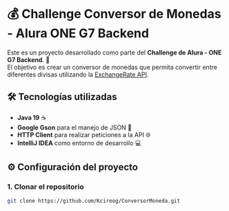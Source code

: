# 💰 Challenge Conversor de Monedas - Alura ONE G7 Backend

Este es un proyecto desarrollado como parte del **Challenge de Alura - ONE G7 Backend**. 🚀  
El objetivo es crear un conversor de monedas que permita convertir entre diferentes divisas utilizando la [ExchangeRate API](https://www.exchangerate-api.com/).

## 🛠️ Tecnologías utilizadas

- **Java 19** ☕
- **Google Gson** para el manejo de JSON 📄
- **HTTP Client** para realizar peticiones a la API 🌐
- **IntelliJ IDEA** como entorno de desarrollo 💻


## ⚙️ Configuración del proyecto

### 1. Clonar el repositorio

```bash
git clone https://github.com/Kcireog/ConversorMoneda.git
